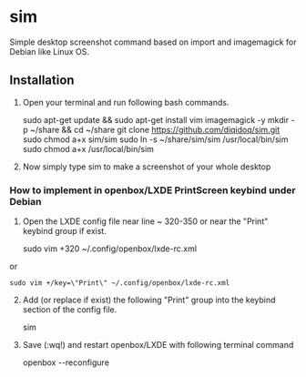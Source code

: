 # sim
Simple desktop screenshot command based on import and imagemagick for Debian like Linux OS.

## Installation

1. Open your terminal and run following bash commands.

    sudo apt-get update && sudo apt-get install vim imagemagick -y
    mkdir -p ~/share && cd ~/share
    git clone https://github.com/diqidoq/sim.git
    sudo chmod a+x sim/sim
    sudo ln -s ~/share/sim/sim /usr/local/bin/sim
    sudo chmod a+x /usr/local/bin/sim
    
2. Now simply type sim to make a screenshot of your whole desktop

### How to implement in openbox/LXDE PrintScreen keybind under Debian

1. Open the LXDE config file near line ~ 320-350 or near the "Print" keybind group if exist.

    sudo vim +320 ~/.config/openbox/lxde-rc.xml
    
or

    sudo vim +/key=\"Print\" ~/.config/openbox/lxde-rc.xml
    
2. Add (or replace if exist) the following "Print" group into the keybind section of the config file.

    <!-- Launch screenshot when PrintScreen is pressed -->
    <keybind key="Print">
      <action name="Execute">
        <command>sim</command>
      </action>
    </keybind>

3. Save (:wq!) and restart openbox/LXDE with following terminal command

    openbox --reconfigure
